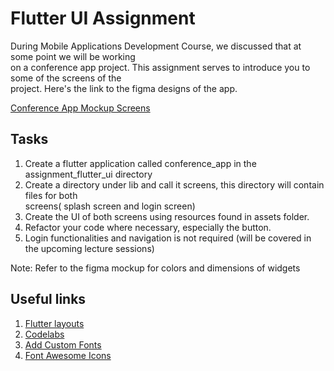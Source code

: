 # Flutter UI Assignment

During Mobile Applications Development Course, we discussed that at some point we will be working <br>
on a conference app project. This assignment serves to introduce you to some of the screens of the <br>
project. Here's the link to the figma designs of the app. <br>

[Conference App Mockup Screens](https://www.figma.com/file/wadC89Pj6fm6VRDLxPpJbz/UI?node-id=7%3A204)

## Tasks
1. Create a flutter application called conference_app in the assignment_flutter_ui directory
2. Create a directory under lib and call it screens, this directory will contain files for both <br> 
 screens( splash screen and login screen)
3. Create the UI  of both screens using resources found in assets folder.
4. Refactor your code where necessary, especially the button.
5. Login functionalities and navigation is not required (will be covered in the upcoming lecture sessions)

Note: Refer to the figma mockup for colors and dimensions of widgets


## Useful links

1. [Flutter layouts](https://docs.flutter.dev/development/ui/layout)
2. [Codelabs](https://docs.flutter.dev/codelabs)
3. [Add Custom Fonts](https://docs.flutter.dev/cookbook/design/fonts)
4. [Font Awesome Icons](https://fontawesome.com/icons)
